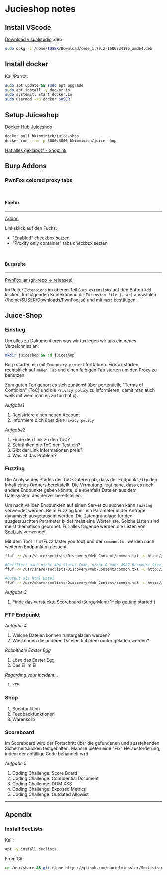 # Jucieshop notes

## Install VScode
[Download visualstudio](https://code.visualstudio.com/Download) .deb
```bash
sudo dpkg -i /home/$USER/Download/code_1.79.2-1686734195_amd64.deb
```

## Install docker

Kali/Parrot:
```bash
sudo apt update && sudo apt upgrade
sudo apt install -y docker.io
sudo systemctl start docker.io
sudo usermod -aG docker $USER
```

## Setup Juiceshop

[Docker Hub Juiceshop](https://hub.docker.com/r/bkimminich/juice-shop)

```bash
docker pull bkimminich/juice-shop
docker run --rm -p 3000:3000 bkimminich/juice-shop
```

[Hat alles geklappt? - Shoplink](http://localhost:3000/)

## Burp Addons
### PwnFox colored proxy tabs
<br>

#### Firefox

---

[Addon](https://addons.mozilla.org/de/firefox/addon/pwnfox/)

Linksklick auf den Fuchs:
- "Enabled" checkbox setzen
- "Proxify only container" tabs checkbox setzen

<br>

#### Burpsuite
---
[PwnFox.jar (git-repo -> releases)](https://github.com/yeswehack/PwnFox)

Im Reiter `Extensions` im oberen Teil `Burp extensions` auf den Button `Add` klicken. Im folgenden Kontextmenü die `Extension file (.jar)` auswählen (/home/$USER/Downloads/PwnFox.jar) und mit `Next` bestätigen.

## Juice-Shop
### Einstieg

Um alles zu Dokumentieren was wir tun legen wir uns ein neues Verzeichniss an:
```bash
mkdir juiceshop && cd juiceshop
```
Burp starten ein mit `Temoprary project` fortfahren. Firefox starten, rechtsklick auf `Neuen Tab` und einen farbigen Tab starten um den Proxy zu benutzen.

Zum guten Ton gehört es sich zunächst über portentielle "Terms of Contidion" (ToC) und die `Privacy policy` zu informieren, damit man auch weiß mit wem man es zu tun hat x).

*Aufgabe1*
1. Registriere einen neuen Account
2. Informiere dich über die `Privacy policy`

*Aufgabe2*
1. Finde den Link zu den ToC?
2. Schränken die ToC den Test ein?
3. Gibt der Link Informationen preis?
4. Was ist das Problem?

### Fuzzing

Die Analyse des Pfades der ToC-Datei ergab, dass der Endpunkt `/ftp` den Inhalt eines Ordners bereitstellt. Die Vermutung liegt nahe, dass es noch andere Endpunkte geben könnte, die ebenfalls Dateien aus dem Dateisystem des Server bereitstellen.

Um nach validen Endpunkten auf einem Server zu suchen kann `fuzzing` verwendet werden. Beim Fuzzing kann ein Parameter in der Anfrage dynamisch ausgetauscht werden. Die Datengrundlage für den ausgetauschten Parameter bildet meist eine Wörterliste. Solche Listen sind meist thematisch geordnet. Für alles folgende werden die Listen von [SecLists](https://github.com/danielmiessler/SecLists) verwendet.

Mit dem Tool `ffuf`(Fuzz faster you fool) und der `common.txt` werden nach weiteren Endpunkten gesucht.

```bash
ffuf -w /usr/share/seclists/Discovery/Web-Content/common.txt -u http://localhost:3000/FUZZ

#Gefiltert nach nicht 404 Status Code, nicht 0 oder 4987 Response Size, colored
ffuf -w /usr/share/seclists/Discovery/Web-Content/common.txt -u http://localhost:3000/FUZZ -fc 404 -fs 0,1987 -c

#Output als html Datei
ffuf -w /usr/share/seclists/Discovery/Web-Content/common.txt -u http://localhost:3000/FUZZ -fc 404 -fs 0,1987 -c -o /home/$USER/juiceshop/endpunkte.html -of html
```

*Aufgabe 3*
1. Finde das versteckte Scoreboard (BurgerMenü 'Help getting started')


### FTP Endpunkt

*Aufgabe 4*
1. Welche Dateien können runtergeladen werden?
2. Wie können die anderen Dateien trotzdem runter geladen werden?

*Rabbithole Easter Egg*
1. Löse das Easter Egg
2. Das Ei im Ei

*Regarding your incident...*
1. ?!?!

### Shop

1. Suchfunktion
1. Feedbackfunktionen
1. Warenkorb

### Scoreboard

Im Scoreboard wird der Fortschritt über die gefundenen und ausstehenden Sicherheitslücken festgehalten. Manche bieten eine "Fix" Herausforderung, indem der anfällige Code behandelt wird.

*Aufgabe 5*
1. Coding Challenge: Score Board
2. Coding Challenge: Confidential Document 
3. Coding Challenge: DOM XSS
4. Coding Challenge: Exposed Metrics
5. Coding Challenge: Outdated Allowlist

<hr>

## Apendix

### Install SecLists
Kali:
```bash
apt -y install seclists
```
From Git:
```Bash
cd /usr/share && git clone https://github.com/danielmiessler/SecLists.git
```